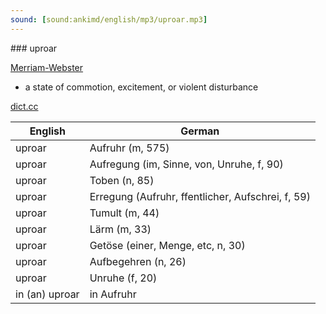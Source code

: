 ```yaml
---
sound: [sound:ankimd/english/mp3/uproar.mp3]
---
```


\### uproar

[Merriam-Webster](https://www.merriam-webster.com/dictionary/uproar)

- a state of commotion, excitement, or violent disturbance

[dict.cc](https://www.dict.cc/uproar)

| English        | German       |
| -------------- | ------------ |
| uproar | Aufruhr (m, 575) |
| uproar | Aufregung (im, Sinne, von, Unruhe, f, 90) |
| uproar | Toben (n, 85) |
| uproar | Erregung (Aufruhr, ffentlicher, Aufschrei, f, 59) |
| uproar | Tumult (m, 44) |
| uproar | Lärm (m, 33) |
| uproar | Getöse (einer, Menge, etc, n, 30) |
| uproar | Aufbegehren (n, 26) |
| uproar | Unruhe (f, 20) |
| in (an) uproar | in Aufruhr |
